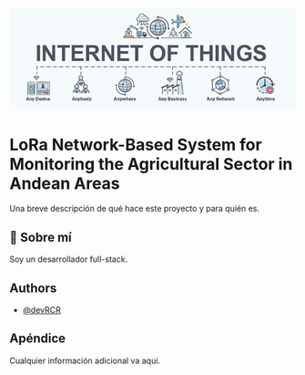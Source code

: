 
![Screenshot](https://github.com/devRCR/FundBio24v/blob/main/Images/banner.png)


# LoRa Network-Based System for Monitoring the Agricultural Sector in Andean Areas

Una breve descripción de qué hace este proyecto y para quién es.

## 🚀 Sobre mí
Soy un desarrollador full-stack.


## Authors

- [@devRCR](https://www.github.com/devRCR)


## Apéndice

Cualquier información adicional va aquí.

